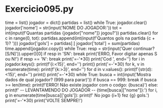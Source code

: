 # Exercicio095.py

time = list()
jogador = dict()
partidas = list()
while True:
    jogador.clear()
    jogador['nome'] = str(input('NOME DO JOGADOR:'))
    tot = int(input(f'Quantas partidas {jogador["nome"]} jogou?'))
    partidas.clear()
    for c in range(0, tot):
        partidas.append(int(input(f'Quantos gols na partida {c + 1}? ')))
    jogador['gols'] = partidas[:]
    jogador['total'] = sum(partidas)
    time.append(jogador.copy())
    while True:
        resp = str(input('Quer continuar? [S/N]')).upper()[0]
        if resp in 'SN':
            break
        print('ERRO, Favor digitar apenas S ou N!')
    if resp == 'N':
        break
print('=-'*30)
print('Cod ', end='')
for i in jogador.keys():
    print(f'{i:<15}', end='')
print()
print('=-'*30)
for k, v in enumerate(time):
    print(f'{k:>3}', end='')
    for d in v.values():
        print(f'{str(d):<15}', end='')
    print()
print('=-'*30)
while True:
    busca = int(input('Mostra dados de qual jogador? (999 para parar)'))
    if busca == 999:
        break
    if busca >= len(time):
        print(f'ERRO! Não existe jogador com o codgo: {busca}')
    else:
        print(f' -- LEVANTAMENDO DO JOGADOR -- {time[busca]["nome"]}:')
        for i, g in enumerate(time[busca]['gols']):
            print(f'   No jogo {i+1} fez {g} gols.')
        print('=-'*30)
print('VOLTE SEMPRE!')
